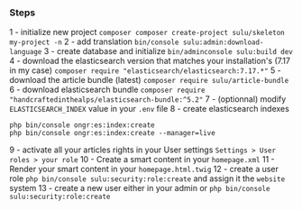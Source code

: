 ### Steps

1 - initialize new project `composer composer create-project sulu/skeleton my-project -n`
2 - add translation `bin/console sulu:admin:download-language`
3 - create database and initialize `bin/adminconsole sulu:build dev`
4 - download the elasticsearch version that matches your installation's (7.17 in my case) `composer require "elasticsearch/elasticsearch:7.17.*"`
5 - download the article bundle (latest) `composer require sulu/article-bundle`
6 - download elasticsearch bundle `composer require "handcraftedinthealps/elasticsearch-bundle:^5.2"`
7 - (optionnal) modify `ELASTICSEARCH_INDEX` value in your `.env` file
8 - create elasticsearch indexes
```
php bin/console ongr:es:index:create
php bin/console ongr:es:index:create --manager=live
```
9 - activate all your articles rights in your User settings `Settings > User roles > your role`
10 - Create a smart content in your `homepage.xml`
11 - Render your smart content in your `homepage.html.twig`
12 - create a user role `php bin/console sulu:security:role:create` and assign it the `website` system
13 - create a new user either in your admin or `php bin/console sulu:security:role:create`